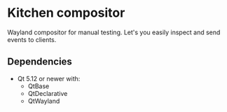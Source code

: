 # Kitchen compositor

Wayland compositor for manual testing. Let's you easily inspect and send events to clients.

## Dependencies

- Qt 5.12 or newer with:
  - QtBase
  - QtDeclarative
  - QtWayland

